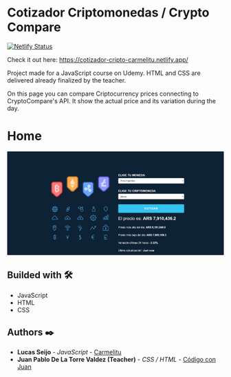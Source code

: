 # Cotizador Criptomonedas / Crypto Compare

[![Netlify Status](https://api.netlify.com/api/v1/badges/d94728d0-01d7-4369-be7e-d08aa562b048/deploy-status)](https://app.netlify.com/sites/cotizador-cripto-carmelitu/deploys)

Check it out here: https://cotizador-cripto-carmelitu.netlify.app/

Project made for a JavaScript course on Udemy. HTML and CSS are delivered already finalized by the teacher.

On this page you can compare Criptocurrency prices connecting to CryptoCompare's API. It show the actual price and its variation during the day.

# Home

<img src="https://github.com/Carmelitu/API-cotizador-cripto/blob/master/img/home.JPG" style="margin: 0 auto"/>

## Builded with 🛠️

* JavaScript
* HTML
* CSS

## Authors ✒️

* **Lucas Seijo** - *JavaScript* - [Carmelitu](https://github.com/Carmelitu)
* **Juan Pablo De La Torre Valdez (Teacher)** - *CSS / HTML* - [Código con Juan](https://codigoconjuan.com/)
